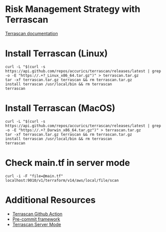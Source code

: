 # Risk Management Strategy with Terrascan

[Terrascan documentation](https://runterrascan.io/)

# Install Terrascan (Linux)
```
curl -L "$(curl -s https://api.github.com/repos/accurics/terrascan/releases/latest | grep -o -E "https://.+?_Linux_x86_64.tar.gz")" > terrascan.tar.gz
tar -xf terrascan.tar.gz terrascan && rm terrascan.tar.gz
install terrascan /usr/local/bin && rm terrascan
terrascan
```

# Install Terrascan (MacOS)
```
curl -L "$(curl -s https://api.github.com/repos/accurics/terrascan/releases/latest | grep -o -E "https://.+?_Darwin_x86_64.tar.gz")" > terrascan.tar.gz
tar -xf terrascan.tar.gz terrascan && rm terrascan.tar.gz
install terrascan /usr/local/bin && rm terrascan
terrascan
```

# Check main.tf in server mode
`curl -i -F "file=@main.tf" localhost:9010/v1/terraform/v14/aws/local/file/scan`

# Additional Resources
- [Terrascan Github Action](https://github.com/marketplace/actions/terrascan-iac-scanner)
- [Pre-commit framework](https://pre-commit.com/#install)
- [Terrascan Server Mode](https://runterrascan.io/docs/usage/server_mode/)